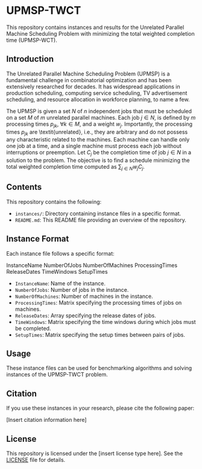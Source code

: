 # UPMSP-TWCT

This repository contains instances and results for the Unrelated Parallel Machine Scheduling Problem with minimizing the total weighted completion time (UPMSP-WCT). 

## Introduction

The Unrelated Parallel Machine Scheduling Problem (UPMSP) is a fundamental challenge in combinatorial optimization and has been extensively researched for decades. It has widespread applications in production scheduling, computing service scheduling, TV advertisement scheduling, and resource allocation in workforce planning, to name a few. 

The UPMSP is given a set $N$ of $n$ independent jobs that must be scheduled on a set $M$ of $m$ unrelated parallel machines. Each job $j \in N$, is defined by $m$ processing times $p_{jk}$, $\forall k \in M$,  and a weight $w_j$. Importantly, the processing times $p_{jk}$ are \textit{unrelated}, i.e., they are arbitrary and do not possess any characteristic related to the machines. Each machine can handle only one job at a time, and a single machine must process each job without interruptions or preemption. Let $C_j$ be the completion time of job $j \in N$ in a solution to the problem. The objective is to find a schedule minimizing the total weighted completion time computed as $\sum_{j \in N}w_jC_j$.

## Contents

This repository contains the following:

- `instances/`: Directory containing instance files in a specific format.
- `README.md`: This README file providing an overview of the repository.

## Instance Format

Each instance file follows a specific format:

InstanceName
NumberOfJobs NumberOfMachines
ProcessingTimes
ReleaseDates
TimeWindows
SetupTimes

- `InstanceName`: Name of the instance.
- `NumberOfJobs`: Number of jobs in the instance.
- `NumberOfMachines`: Number of machines in the instance.
- `ProcessingTimes`: Matrix specifying the processing times of jobs on machines.
- `ReleaseDates`: Array specifying the release dates of jobs.
- `TimeWindows`: Matrix specifying the time windows during which jobs must be completed.
- `SetupTimes`: Matrix specifying the setup times between pairs of jobs.

## Usage

These instance files can be used for benchmarking algorithms and solving instances of the UPMSP-TWCT problem.

## Citation

If you use these instances in your research, please cite the following paper:

[Insert citation information here]

## License

This repository is licensed under the [insert license type here]. See the [LICENSE](LICENSE) file for details.
